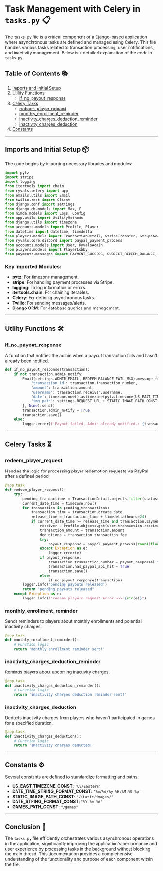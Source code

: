 # Task Management with Celery in `tasks.py` 📋

The `tasks.py` file is a critical component of a Django-based application where asynchronous tasks are defined and managed using Celery. This file handles various tasks related to transaction processing, user notifications, and inactivity management. Below is a detailed explanation of the code in `tasks.py`.

## Table of Contents 📚
1. [Imports and Initial Setup](#imports-and-initial-setup)
2. [Utility Functions](#utility-functions)
   - [if_no_payout_response](#if_no_payout_response)
3. [Celery Tasks](#celery-tasks)
   - [redeem_player_request](#redeem_player_request)
   - [monthly_enrollment_reminder](#monthly_enrollment_reminder)
   - [inactivity_charges_deduction_reminder](#inactivity_charges_deduction_reminder)
   - [inactivity_charges_deduction](#inactivity_charges_deduction)
4. [Constants](#constants)

---

## Imports and Initial Setup 📦

The code begins by importing necessary libraries and modules:

```python
import pytz
import stripe
import logging
from itertools import chain
from ryvals.celery import app
from emails.utils import Email
from twilio.rest import Client
from django.conf import settings
from django.db.models import Max, F
from nimda.models import Logs, Config
from app.utils import UtilityMethods
from django.utils import timezone
from accounts.models import Profile, Player
from datetime import datetime, timedelta
from players.models import TransactionDetail, StripeTransfer, StripeAccount
from ryvals.core.discord import paypal_payment_process
from accounts.models import User, RyvalsAdmin
from players.models import PlayerLobby
from payments.messages import PAYMENT_SUCCESS, SUBJECT_REDEEM_BALANCE, REDEEM_BALANCE_MSG, REDEEM_BALANCE_FAIL_MSG, MONTHLY_ENROLLMENT_REMINDER, INACTIVITY_CHARGES_DEDUCTION_REMINDER, INACTIVITY_CHARGES_DEDUCTED
```

### Key Imported Modules:
- **pytz**: For timezone management.
- **stripe**: For handling payment processes via Stripe.
- **logging**: To log information or errors.
- **itertools.chain**: For chaining iterables.
- **Celery**: For defining asynchronous tasks.
- **Twilio**: For sending messages/alerts.
- **Django ORM**: For database queries and management.

---

## Utility Functions 🛠

### if_no_payout_response

A function that notifies the admin when a payout transaction fails and hasn't already been notified.

```python
def if_no_payout_response(transaction):
    if not transaction.admin_notify:
        Email(settings.ADMIN_EMAIL, REDEEM_BALANCE_FAIL_MSG).message_from_template('email/redeem-balance-transaction-fail.html', {
            'transaction_id': transaction.transaction_number,
            'amount': transaction.amount,
            'username': transaction.receiver.username,
            'date': timezone.now().astimezone(pytz.timezone(US_EAST_TIMEZONE_CONST)).strftime(DATE_TIME_STRING_FORMAT_CONST),
            'img_path': settings.REQUEST_URL + STATIC_IMAGE_PATH_CONST
        }, None).send()
        transaction.admin_notify = True
        transaction.save()
    else:
        logger.error(f'Payout failed, Admin already notified.: {transaction.transaction_number}')
```

---

## Celery Tasks ⏳

### redeem_player_request

Handles the logic for processing player redemption requests via PayPal after a defined period.

```python
@app.task
def redeem_player_request():
    try:
        pending_transactions = TransactionDetail.objects.filter(status=TransactionDetail.Status.PENDING, type=TransactionDetail.Type.REDEEM_BALANCE, amount__gt=0, has_paypal_api_hit=False)
        current_date_time = timezone.now()
        for transaction in pending_transactions:
            transaction_time = transaction.create_date
            release_time = transaction_time + timedelta(hours=24)
            if current_date_time >= release_time and transaction.payment_method == TransactionDetail.PaymentMethod.PAYPAL:
                receiver = Profile.objects.get(user=transaction.receiver)
                transaction_amount = transaction.amount
                deductions = transaction.transaction_fee
                try:
                    payout_response = paypal_payment_process(round(float(transaction_amount) - deductions, 2), receiver.paypal_id, receiver.noti_email)
                except Exception as e:
                    logger.error(e)
                if payout_response:
                    transaction.transaction_number = payout_response['transaction_id']
                    transaction.has_paypal_api_hit = True
                    transaction.save()
                else:
                    if_no_payout_response(transaction)
        logger.info('pending payouts released')
        return "pending payouts released"
    except Exception as e:
        logger.info(f"redeem players request Error >>> {str(e)}")
```

### monthly_enrollment_reminder

Sends reminders to players about monthly enrollments and potential inactivity charges.

```python
@app.task
def monthly_enrollment_reminder():
    # Function logic
    return 'monthly enrollment reminder sent!'
```

### inactivity_charges_deduction_reminder

Reminds players about upcoming inactivity charges.

```python
@app.task
def inactivity_charges_deduction_reminder():
    # Function logic
    return 'inactivity charges deduction reminder sent!'
```

### inactivity_charges_deduction

Deducts inactivity charges from players who haven’t participated in games for a specified duration.

```python
@app.task
def inactivity_charges_deduction():
    # Function logic
    return 'inactivity charges deducted!'
```

---

## Constants ⚙️

Several constants are defined to standardize formatting and paths:

- **US_EAST_TIMEZONE_CONST**: `'US/Eastern'`
- **DATE_TIME_STRING_FORMAT_CONST**: `'%m/%d/%y %H:%M:%S %p'`
- **STATIC_IMAGE_PATH_CONST**: `"/static/images/"`
- **DATE_STRING_FORMAT_CONST**: `"%Y-%m-%d"`
- **GAMES_PATH_CONST**: `"/games"`

---

## Conclusion 🎉

The `tasks.py` file efficiently orchestrates various asynchronous operations in the application, significantly improving the application's performance and user experience by processing tasks in the background without blocking the main thread. This documentation provides a comprehensive understanding of the functionality and purpose of each component within the file.